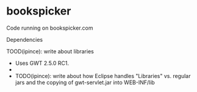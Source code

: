 bookspicker
===========

Code running on bookspicker.com

Dependencies

TOOD(ipince): write about libraries
- Uses GWT 2.5.0 RC1.
- 
- TODO(ipince): write about how Eclipse handles "Libraries" vs. regular jars and the copying of gwt-servlet.jar into WEB-INF/lib